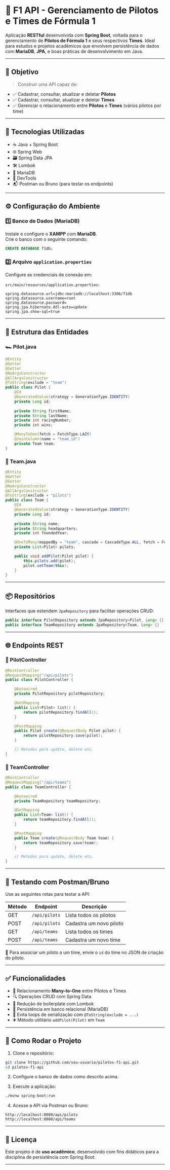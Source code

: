 

# 🏁 F1 API - Gerenciamento de Pilotos e Times de Fórmula 1

Aplicação **RESTful** desenvolvida com **Spring Boot**, voltada para o gerenciamento de **Pilotos de Fórmula 1** e seus respectivos **Times**. Ideal para estudos e projetos acadêmicos que envolvem persistência de dados com **MariaDB**, **JPA**, e boas práticas de desenvolvimento em Java.

---

## 🎯 Objetivo

> Construir uma API capaz de:
- ✅ Cadastrar, consultar, atualizar e deletar **Pilotos**
- ✅ Cadastrar, consultar, atualizar e deletar **Times**
- ✅ Gerenciar o relacionamento entre **Pilotos** e **Times** (vários pilotos por time)

---

## 🧰 Tecnologias Utilizadas

- ☕ Java + Spring Boot  
- 🌐 Spring Web  
- 🗃️ Spring Data JPA  
- 🛠️ Lombok  
- 🐬 MariaDB  
- 🔄 DevTools  
- 📬 Postman ou Bruno (para testar os endpoints)

---

## ⚙️ Configuração do Ambiente

### 1️⃣ Banco de Dados (MariaDB)

Instale e configure o **XAMPP** com **MariaDB**.  
Crie o banco com o seguinte comando:

```sql
CREATE DATABASE f1db;
```

### 2️⃣ Arquivo `application.properties`

Configure as credenciais de conexão em:

`src/main/resources/application.properties`:

```properties
spring.datasource.url=jdbc:mariadb://localhost:3306/f1db
spring.datasource.username=root
spring.datasource.password=
spring.jpa.hibernate.ddl-auto=update
spring.jpa.show-sql=true
```

---

## 🧩 Estrutura das Entidades

### 🏎️ Pilot.java

```java
@Entity
@Getter
@Setter
@NoArgsConstructor
@AllArgsConstructor
@ToString(exclude = "team")
public class Pilot {
    @Id
    @GeneratedValue(strategy = GenerationType.IDENTITY)
    private Long id;
    
    private String firstName;
    private String lastName;
    private int racingNumber;
    private int wins;

    @ManyToOne(fetch = FetchType.LAZY)
    @JoinColumn(name = "team_id")
    private Team team;
}
```

### 🏁 Team.java

```java
@Entity
@Getter
@Setter
@NoArgsConstructor
@AllArgsConstructor
@ToString(exclude = "pilots")
public class Team {
    @Id
    @GeneratedValue(strategy = GenerationType.IDENTITY)
    private Long id;
    
    private String name;
    private String headquarters;
    private int foundedYear;

    @OneToMany(mappedBy = "team", cascade = CascadeType.ALL, fetch = FetchType.LAZY)
    private List<Pilot> pilots;

    public void addPilot(Pilot pilot) {
        this.pilots.add(pilot);
        pilot.setTeam(this);
    }
}
```

---

## 📦 Repositórios

Interfaces que estendem `JpaRepository` para facilitar operações CRUD:

```java
public interface PilotRepository extends JpaRepository<Pilot, Long> {}
public interface TeamRepository extends JpaRepository<Team, Long> {}
```

---

## 🌐 Endpoints REST

### 🚗 PilotController

```java
@RestController
@RequestMapping("/api/pilots")
public class PilotController {

    @Autowired
    private PilotRepository pilotRepository;

    @GetMapping
    public List<Pilot> list() {
        return pilotRepository.findAll();
    }

    @PostMapping
    public Pilot create(@RequestBody Pilot pilot) {
        return pilotRepository.save(pilot);
    }

    // Métodos para update, delete etc.
}
```

### 🏢 TeamController

```java
@RestController
@RequestMapping("/api/teams")
public class TeamController {

    @Autowired
    private TeamRepository teamRepository;

    @GetMapping
    public List<Team> list() {
        return teamRepository.findAll();
    }

    @PostMapping
    public Team create(@RequestBody Team team) {
        return teamRepository.save(team);
    }

    // Métodos para update, delete etc.
}
```

---

## 🧪 Testando com Postman/Bruno

Use as seguintes rotas para testar a API:

| Método | Endpoint              | Descrição                          |
|--------|-----------------------|------------------------------------|
| GET    | `/api/pilots`         | Lista todos os pilotos             |
| POST   | `/api/pilots`         | Cadastra um novo piloto            |
| GET    | `/api/teams`          | Lista todos os times               |
| POST   | `/api/teams`          | Cadastra um novo time              |

📝 Para associar um piloto a um time, envie o `id` do time no JSON de criação do piloto.

---

## ✅ Funcionalidades

- 🔗 Relacionamento **Many-to-One** entre Pilotos e Times  
- 🔍 Operações CRUD com Spring Data  
- 🧼 Redução de boilerplate com Lombok  
- 💾 Persistência em banco relacional (MariaDB)  
- 🔁 Evita loops de serialização com `@ToString(exclude = ...)`  
- ➕ Método utilitário `addPilot(Pilot)` em `Team`

---

## 🚀 Como Rodar o Projeto

1. Clone o repositório:

```bash
git clone https://github.com/seu-usuario/pilotos-f1-api.git
cd pilotos-f1-api
```

2. Configure o banco de dados como descrito acima.

3. Execute a aplicação:

```bash
./mvnw spring-boot:run
```

4. Acesse a API via Postman ou Bruno:
```
http://localhost:8080/api/pilots
http://localhost:8080/api/teams
```

---

## 📄 Licença

Este projeto é de **uso acadêmico**, desenvolvido com fins didáticos para a disciplina de persistência com Spring Boot.

---
